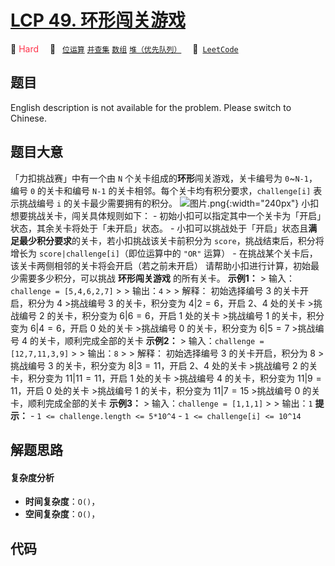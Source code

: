 # [LCP 49. 环形闯关游戏](https://leetcode.cn/problems/K8GULz)

🔴 <font color=#ff334b>Hard</font>&emsp; 🔖&ensp; [`位运算`](/leetcode-js/outline/tag/bit-manipulation.md) [`并查集`](/leetcode-js/outline/tag/union-find.md) [`数组`](/leetcode-js/outline/tag/array.md) [`堆（优先队列）`](/leetcode-js/outline/tag/heap-priority-queue.md)&emsp; 🔗&ensp;[`LeetCode`](https://leetcode.cn/problems/K8GULz)

## 题目

English description is not available for the problem. Please switch to
Chinese.


## 题目大意

「力扣挑战赛」中有一个由 `N` 个关卡组成的**环形**闯关游戏，关卡编号为 `0`~`N-1`，编号 `0` 的关卡和编号 `N-1` 的关卡相邻。每个关卡均有积分要求，`challenge[i]` 表示挑战编号 `i` 的关卡最少需要拥有的积分。 ![图片.png](https://pic.leetcode-cn.com/1630392170-ucncVS-%E5%9B%BE%E7%89%87.png){:width="240px"} 小扣想要挑战关卡，闯关具体规则如下： \- 初始小扣可以指定其中一个关卡为「开启」状态，其余关卡将处于「未开启」状态。 \- 小扣可以挑战处于「开启」状态且**满足最少积分要求**的关卡，若小扣挑战该关卡前积分为 `score`，挑战结束后，积分将增长为 `score|challenge[i]`（即位运算中的 `"OR"` 运算） \- 在挑战某个关卡后，该关卡两侧相邻的关卡将会开启（若之前未开启） 请帮助小扣进行计算，初始最少需要多少积分，可以挑战 **环形闯关游戏** 的所有关卡。 **示例1：** > 输入：`challenge = [5,4,6,2,7]` > > 输出：`4` > > 解释： 初始选择编号 3 的关卡开启，积分为 4 >挑战编号 3 的关卡，积分变为 $4 | 2 = 6$，开启 2、4 处的关卡 >挑战编号 2 的关卡，积分变为 $6 | 6 = 6$，开启 1 处的关卡 >挑战编号 1 的关卡，积分变为 $6 | 4 = 6$，开启 0 处的关卡 >挑战编号 0 的关卡，积分变为 $6 | 5 = 7$ >挑战编号 4 的关卡，顺利完成全部的关卡 **示例2：** > 输入：`challenge = [12,7,11,3,9]` > > 输出：`8` > > 解释： 初始选择编号 3 的关卡开启，积分为 8 >挑战编号 3 的关卡，积分变为 $8 | 3 = 11$，开启 2、4 处的关卡 >挑战编号 2 的关卡，积分变为 $11 | 11 = 11$，开启 1 处的关卡 >挑战编号 4 的关卡，积分变为 $11 | 9 = 11$，开启 0 处的关卡 >挑战编号 1 的关卡，积分变为 $11 | 7 = 15$ >挑战编号 0 的关卡，顺利完成全部的关卡 **示例3：** > 输入：`challenge = [1,1,1]` > > 输出：`1` **提示：** \- `1 <= challenge.length <= 5*10^4` \- `1 <= challenge[i] <= 10^14`


## 解题思路

#### 复杂度分析

- **时间复杂度**：`O()`，
- **空间复杂度**：`O()`，

## 代码

```javascript

```
